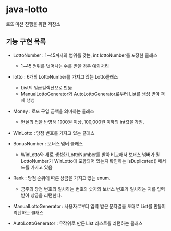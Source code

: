 # java-lotto
로또 미션 진행을 위한 저장소



## 기능 구현 목록

- LottoNumber : 1~45까지의 범위를 갖는, int lottoNumber를 포장한 클래스

  - 1~45 범위를 벗어나는 수를 받을 경우 예외처리

- lotto : 6개의 LottoNumber를 가지고 있는 Lotto클래스

  - List<LottoNumber>의 일급컬렉션으로 만듦
  - ManualLottoGenerator와 AutoLottoGenerator로부터 List<LottoNumber>를 생성 받아 객체 생성

- Money : 로또 구입 금액을 의미하는 클래스

  - 현실의 법을 반영해 1000원 이상, 100,000원 이하의 int값을 가짐.

- WinLotto : 당첨 번호를 가지고 있는 클래스

- BonusNumber : 보너스 넘버 클래스

  - WinLotto와 새로 생성한 LottoNumber를 받아 비교해서 보너스 넘버가 될 LottoNumber가 WinLotto에 포함되어 있는지 확인하는 isDuplicated() 메서드를 가지고 있음

- Rank : 당첨 순위에 따른 상금을 가지고 있는 enum.

  - 금주의 당첨 번호와 일치하는 번호의 숫자와 보너스 번호가 일치하는 지를 입력 받아 상금을 리턴한다.

- ManualLottoGenerator : 사용자로부터 입력 받은 문자열을 토대로 List<LottoNumber>를 만들어 리턴하는 클래스

- AutoLottoGenerator : 무작위로 만든 List<LottoNumber> 리스트를 리턴하는 클래스

  

